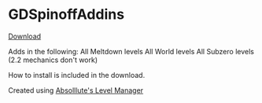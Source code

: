 # GDSpinoffAddins

[Download](https://github.com/Kingminer7/GDSpinoffAddins/releases/latest)

Adds in the following:
All Meltdown levels
All World levels
All Subzero levels (2.2 mechanics don't work)

How to install is included in the download.

Created using [Absolllute's Level Manager](https://www.youtube.com/watch?v=ZOTbHyuXx4I)
